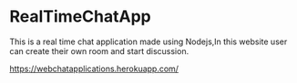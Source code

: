 # RealTimeChatApp
This is a real time chat application made using Nodejs,In this website user can create their own room and start discussion. 


https://webchatapplications.herokuapp.com/
